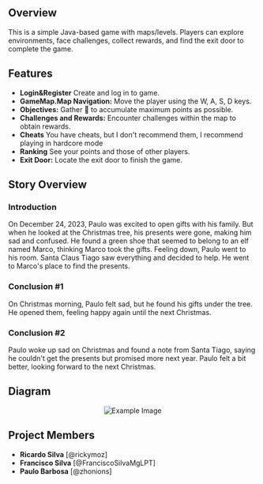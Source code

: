 ## Overview
This is a simple Java-based game with maps/levels. Players can explore environments, face challenges, collect rewards, and find the exit door to complete the game.

## Features
- **Login&Register** Create and log in to game.
- **GameMap.Map Navigation:** Move the player using the W, A, S, D keys.
- **Objectives:** Gather 🎁 to accumulate maximum points as possible.
- **Challenges and Rewards:** Encounter challenges within the map to obtain rewards.
- **Cheats** You have cheats, but I don't recommend them, I recommend playing in hardcore mode
- **Ranking** See your points and those of other players.
- **Exit Door:** Locate the exit door to finish the game.

## Story Overview
### Introduction
On December 24, 2023, Paulo was excited to open gifts with his family. But when he looked at the Christmas tree, his presents were gone, making him sad and confused.
He found a green shoe that seemed to belong to an elf named Marco, thinking Marco took the gifts. Feeling down, Paulo went to his room.
Santa Claus Tiago saw everything and decided to help. He went to Marco's place to find the presents.

### Conclusion #1
On Christmas morning, Paulo felt sad, but he found his gifts under the tree. He opened them, feeling happy again until the next Christmas.

### Conclusion #2
Paulo woke up sad on Christmas and found a note from Santa Tiago, saying he couldn't get the presents but promised more next year. Paulo felt a bit better, looking forward to the next Christmas.

## Diagram
<p align="center">
  <img src="https://ibb.co/R36rhyR" alt="Example Image">
</p>


## Project Members
- **Ricardo Silva** [@rickymoz]
- **Francisco Silva** [@FranciscoSilvaMgLPT]
- **Paulo Barbosa** [@zhonions]

